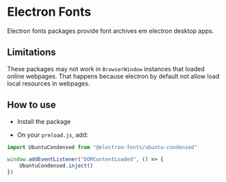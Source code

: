 # Electron Fonts

Electron fonts packages provide font archives em electron desktop apps.

## Limitations

These packages may not work in `BrowserWindow` instances that loaded online webpages. That happens because electron by default not allow load local resources in webpages.

## How to use

* Install the package

* On your `preload.js`, add:

```ts
import UbuntuCondensed from "@electron-fonts/ubuntu-condensed"

window.addEventListener("DOMContentLoaded", () => {
    UbuntuCondensed.inject()
})
```